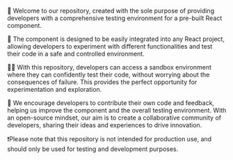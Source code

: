 👋 Welcome to our repository, created with the sole purpose of providing developers with a comprehensive testing environment for a pre-built React component.

🚀 The component is designed to be easily integrated into any React project, allowing developers to experiment with different functionalities and test their code in a safe and controlled environment.

👨‍💻 With this repository, developers can access a sandbox environment where they can confidently test their code, without worrying about the consequences of failure. This provides the perfect opportunity for experimentation and exploration.

🤝 We encourage developers to contribute their own code and feedback, helping us improve the component and the overall testing environment. With an open-source mindset, our aim is to create a collaborative community of developers, sharing their ideas and experiences to drive innovation.

❗️Please note that this repository is not intended for production use, and should only be used for testing and development purposes.
